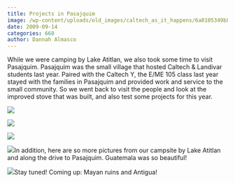 ```yaml
---
title: Projects in Pasajquim
image: /wp-content/uploads/old_images/caltech_as_it_happens/6a0105349b8251970b0120a5647e72970b.jpg
date: 2009-09-14
categories: 668
author: Dannah Almasco
---
```



While we were camping by Lake Atitlan, we also took some time to visit Pasajquim. Pasajquim was the small village that hosted Caltech &amp; Landivar students last year. Paired with the Caltech Y, the E/ME 105 class last year stayed with the families in Pasajquim and provided work and service to the small community. So we went back to visit the people and look at the improved stove that was built, and also test some projects for this year.


![](/old_images/caltech_as_it_happens/6a0105349b8251970b0120a5647f93970b.jpg)

![](/old_images/caltech_as_it_happens/6a0105349b8251970b0120a5648041970b.jpg)

![](/old_images/caltech_as_it_happens/6a0105349b8251970b0120a5648123970b.jpg)

![](/old_images/caltech_as_it_happens/6a0105349b8251970b0120a5baffcc970c.jpg)In addition, here are so more pictures from our campsite by Lake Atitlan and along the drive to Pasajquim. Guatemala was so beautiful!


![](/old_images/caltech_as_it_happens/6a0105349b8251970b0120a564857d970b.jpg)Stay tuned! Coming up: Mayan ruins and Antigua!

